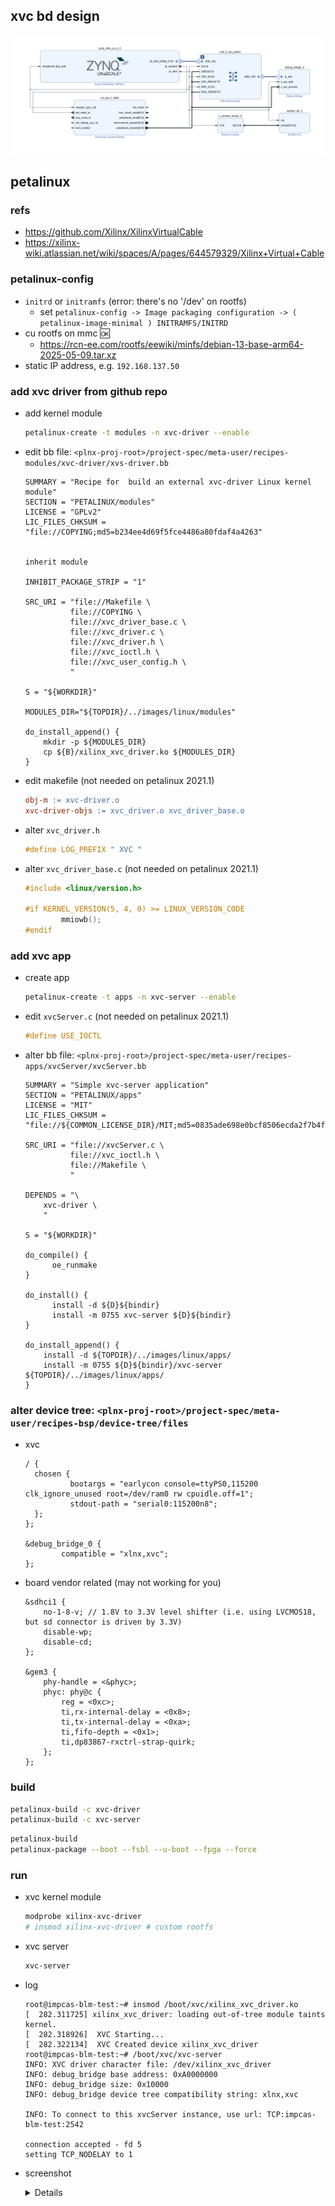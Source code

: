 ## xvc bd design
![block design for xvc](doc/bd.png)

## petalinux
### refs
- https://github.com/Xilinx/XilinxVirtualCable
- https://xilinx-wiki.atlassian.net/wiki/spaces/A/pages/644579329/Xilinx+Virtual+Cable

### petalinux-config
- `initrd` or `initramfs` (error: there's no '/dev' on rootfs)
  - set `petalinux-config -> Image packaging configuration -> ( petalinux-image-minimal ) INITRAMFS/INITRD`
- cu rootfs on mmc :ok:
  - https://rcn-ee.com/rootfs/eewiki/minfs/debian-13-base-arm64-2025-05-09.tar.xz
- static IP address, e.g. `192.168.137.50`

### add xvc driver from github repo
- add kernel module
  ```bash
  petalinux-create -t modules -n xvc-driver --enable
  ```
- edit bb file: `<plnx-proj-root>/project-spec/meta-user/recipes-modules/xvc-driver/xvs-driver.bb`
  ```bb
  SUMMARY = "Recipe for  build an external xvc-driver Linux kernel module"
  SECTION = "PETALINUX/modules"
  LICENSE = "GPLv2"
  LIC_FILES_CHKSUM = "file://COPYING;md5=b234ee4d69f5fce4486a80fdaf4a4263"


  inherit module

  INHIBIT_PACKAGE_STRIP = "1"

  SRC_URI = "file://Makefile \
            file://COPYING \
            file://xvc_driver_base.c \
            file://xvc_driver.c \
            file://xvc_driver.h \
            file://xvc_ioctl.h \
            file://xvc_user_config.h \
            "

  S = "${WORKDIR}"

  MODULES_DIR="${TOPDIR}/../images/linux/modules"

  do_install_append() {
      mkdir -p ${MODULES_DIR}
      cp ${B}/xilinx_xvc_driver.ko ${MODULES_DIR}
  }
  ```
- edit makefile (not needed on petalinux 2021.1)
  ```makefile
  obj-m := xvc-driver.o
  xvc-driver-objs := xvc_driver.o xvc_driver_base.o
  ```
- alter `xvc_driver.h`
  ```c
  #define LOG_PREFIX " XVC "
  ```
- alter `xvc_driver_base.c` (not needed on petalinux 2021.1)
  ```c
  #include <linux/version.h>

  #if KERNEL_VERSION(5, 4, 0) >= LINUX_VERSION_CODE
          mmiowb();
  #endif
  ```
### add xvc app
- create app
  ```bash
  petalinux-create -t apps -n xvc-server --enable
  ```
- edit `xvcServer.c` (not needed on petalinux 2021.1)
  ```c
  #define USE_IOCTL
  ```
- alter bb file: `<plnx-proj-root>/project-spec/meta-user/recipes-apps/xvcServer/xvcServer.bb`
  ```bb
  SUMMARY = "Simple xvc-server application"
  SECTION = "PETALINUX/apps"
  LICENSE = "MIT"
  LIC_FILES_CHKSUM = "file://${COMMON_LICENSE_DIR}/MIT;md5=0835ade698e0bcf8506ecda2f7b4f302"

  SRC_URI = "file://xvcServer.c \
            file://xvc_ioctl.h \
            file://Makefile \
            "

  DEPENDS = "\
      xvc-driver \
      "

  S = "${WORKDIR}"

  do_compile() {
        oe_runmake
  }

  do_install() {
        install -d ${D}${bindir}
        install -m 0755 xvc-server ${D}${bindir}
  }

  do_install_append() {
      install -d ${TOPDIR}/../images/linux/apps/
      install -m 0755 ${D}${bindir}/xvc-server ${TOPDIR}/../images/linux/apps/
  }
  ```

### alter device tree: `<plnx-proj-root>/project-spec/meta-user/recipes-bsp/device-tree/files`
- xvc
  ```devicetree
  / {
    chosen {
            bootargs = "earlycon console=ttyPS0,115200 clk_ignore_unused root=/dev/ram0 rw cpuidle.off=1";
            stdout-path = "serial0:115200n8";
    };
  };

  &debug_bridge_0 {
          compatible = "xlnx,xvc";
  };
  ```
- board vendor related (may not working for you)
  ```devicetree
  &sdhci1 {
      no-1-8-v; // 1.8V to 3.3V level shifter (i.e. using LVCMOS18, but sd connector is driven by 3.3V)
      disable-wp;
      disable-cd;
  };

  &gem3 {
      phy-handle = <&phyc>;
      phyc: phy@c {
          reg = <0xc>;
          ti,rx-internal-delay = <0x8>;
          ti,tx-internal-delay = <0xa>;
          ti,fifo-depth = <0x1>;
          ti,dp83867-rxctrl-strap-quirk;
      };
  };
  ```

### build
  ```bash
  petalinux-build -c xvc-driver
  petalinux-build -c xvc-server
  ```

  ```bash
  petalinux-build
  petalinux-package --boot --fsbl --u-boot --fpga --force
  ```

### run
- xvc kernel module
  ```bash
  modprobe xilinx-xvc-driver
  # insmod xilinx-xvc-driver # custom rootfs
  ```
- xvc server
  ```bash
  xvc-server
  ```
- log
  ```log
  root@impcas-blm-test:~# insmod /boot/xvc/xilinx_xvc_driver.ko
  [  282.311725] xilinx_xvc_driver: loading out-of-tree module taints kernel.
  [  282.318926]  XVC Starting...
  [  282.322134]  XVC Created device xilinx_xvc_driver
  root@impcas-blm-test:~# /boot/xvc/xvc-server
  INFO: XVC driver character file: /dev/xilinx_xvc_driver
  INFO: debug_bridge base address: 0xA0000000
  INFO: debug_bridge size: 0x10000
  INFO: debug_bridge device tree compatibility string: xlnx,xvc

  INFO: To connect to this xvcServer instance, use url: TCP:impcas-blm-test:2542

  connection accepted - fd 5
  setting TCP_NODELAY to 1
  ```
- screenshot

  <details>

    ![connect](doc/hwm-connect.png)

    ![debug_bridge](doc/debug_bridge.png)

  </details>

